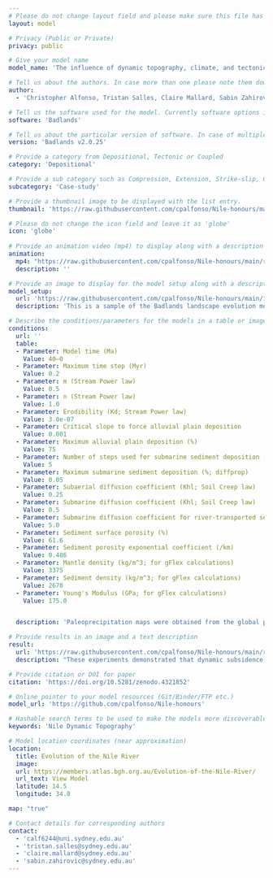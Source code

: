 ```yaml
---
# Please do not change layout field and please make sure this file has a .md extension and please write all content with the '---' section.
layout: model

# Privacy (Public or Private)
privacy: public

# Give your model name
model_name: 'The influence of dynamic topography, climate, and tectonics on the Nile River source-to-sink system'

# Tell us about the authors. In case more than one please note them down as: 'X, Y, Z - Organization'
author: 
  - 'Christopher Alfonso, Tristan Salles, Claire Mallard, Sabin Zahirovic - BGH and EarthByte Research Group, The University of Sydney'

# Tell us the software used for the model. Currently software options include Underworld, Badlands, Badlands-Underworld, Badlands-GPlates-CitcomS & pyGPlates
software: 'Badlands'

# Tell us about the particular version of software. In case of multiple, mention them in a list format by adding a bullet dash in the next line as shown
version: 'Badlands v2.0.25'

# Provide a category from Depositional, Tectonic or Coupled
category: 'Depositional' 

# Provide a sub category such as Compression, Extension, Strike-slip, Conceptual, Case-study.
subcategory: 'Case-study'

# Provide a thumbnail image to be displayed with the list entry.  
thumbnail: 'https://raw.githubusercontent.com/cpalfonso/Nile-honours/main/results/thumbnail.png'

# Please do not change the icon field and leave it as 'globe'
icon: 'globe'
  
# Provide an animation video (mp4) to display along with a description
animation:
  mp4: "https://raw.githubusercontent.com/cpalfonso/Nile-honours/main/results/animation.mp4"
  description: ''

# Provide an image to display for the model setup along with a description
model_setup:
  url: 'https://raw.githubusercontent.com/cpalfonso/Nile-honours/main/inputs/fig.png'
  description: 'This is a sample of the Badlands landscape evolution models created for the Honours thesis of Christopher Alfonso (2020). These experiments were designed to test the possible impact of different dynamic topography scenarios on the evolution of the Nile River and Delta, as raised by Faccenna et al. (2019; Nature Geoscience, v. 12, no. 12, p. 1012-1017). The tested dynamic topography scenarios were obtained from Hassan et al. (2015; G-Cubed, v. 16, no. 5, p. 1465-1489) and Hassan et al. (2020; Geoscience Frontiers, v. 11, no. 5, p. 1669-1680). The landscape evolution models encompassed the northeast corner of Africa, including the Arabian Peninsula, and covered the past 40 Myr.'

# Describe the conditions/parameters for the models in a table or image or both along with a description. Table is populated row-wise with each bullet point.
conditions:
  url: ''
  table:
  - Parameter: Model time (Ma)
    Value: 40–0
  - Parameter: Maximum time step (Myr)
    Value: 0.2
  - Parameter: m (Stream Power law)
    Value: 0.5
  - Parameter: n (Stream Power law)
    Value: 1.0
  - Parameter: Erodibility (Kd; Stream Power law)
    Value: 3.0e-07
  - Parameter: Critical slope to force alluvial plain deposition
    Value: 0.001
  - Parameter: Maximum alluvial plain deposition (%)
    Value: 75
  - Parameter: Number of steps used for submarine sediment deposition (diffnb)
    Value: 5
  - Parameter: Maximum submarine sediment deposition (%; diffprop)
    Value: 0.05
  - Parameter: Subaerial diffusion coefficient (Khl; Soil Creep law)
    Value: 0.25
  - Parameter: Submarine diffusion coefficient (Khl; Soil Creep law)
    Value: 0.5
  - Parameter: Submarine diffusion coefficient for river-transported sediments (Khl; Soil Creep law)
    Value: 5.0
  - Parameter: Sediment surface porosity (%)
    Value: 61.6
  - Parameter: Sediment porosity exponential coefficient (/km)
    Value: 0.486
  - Parameter: Mantle density (kg/m^3; for gFlex calculations)
    Value: 3375
  - Parameter: Sediment density (kg/m^3; for gFlex calculations)
    Value: 2670
  - Parameter: Young's Modulus (GPa; for gFlex calculations)
    Value: 175.0


  description: 'Paleoprecipitation maps were obtained from the global paleoclimate reconstructions of Valdes et al. (2021; Climates of the Past, no. 3-4), modified according to local climate proxies (e.g. palynology). Vertical motions were derived from published global dynamic topography models, combined with tectonic activity approximated using a range of proxies; these proxies included unroofing estimates calculated from thermochronological data and estimates of the total original thickness of the c. 31 Ma flood basalts which cover the Ethiopian Plateau. Horizontal plate motions were incorporated into the models, derived from the global plate reconstructions used to produce the dynamic topography scenarios. The preferred model, presented here, used a hybrid dynamic topography scenario, derived primarily from the model M3 of Hassan et al. (2015) and incorporating the Afar Plume signal from the model M2 of Hassan et al. (2020). For more information on the input parameters used, see the model GitHub page (<a href="https://github.com/cpalfonso/Nile-honours">https://github.com/cpalfonso/Nile-honours</a>).'

# Provide results in an image and a text description
result:
  url: 'https://raw.githubusercontent.com/cpalfonso/Nile-honours/main/results/fig.png'
  description: "These experiments demonstrated that dynamic subsidence in North Africa, caused by the subducting Tethyan slab to the north, was crucial to the formation and longevity of the Nile over 30-40 Myr. In the upper Nile catchment, the effects of the Afar Plume provided a strong control on the river's evolution. Erosion of the plume-related Ethiopian Plateau flood basalts supplied a huge volume of sediment to the early Nile. Furthermore, changes in dynamic topography associated with the plume's motion relative to the African plate influenced erosion rates, sediment supply, and the morphology of the Nile drainage network."

# Provide citation or DOI for paper
citation: 'https://doi.org/10.5281/zenodo.4321852'

# Online pointer to your model resources (Git/Binder/FTP etc.)
model_url: 'https://github.com/cpalfonso/Nile-honours'

# Hashable search terms to be used to make the models more discoverable
keywords: 'Nile Dynamic Topography' 

# Model location coordinates (near approximation)
location:
  title: Evolution of the Nile River
  image:
  url: https://members.atlas.bgh.org.au/Evolution-of-the-Nile-River/
  url_text: View Model 
  latitude: 14.5
  longitude: 34.0

map: "true"

# Contact details for corresponding authors
contact:
  - 'calf6244@uni.sydney.edu.au'
  - 'tristan.salles@sydney.edu.au'
  - 'claire.mallard@sydney.edu.au'
  - 'sabin.zahirovic@sydney.edu.au'
---
```

